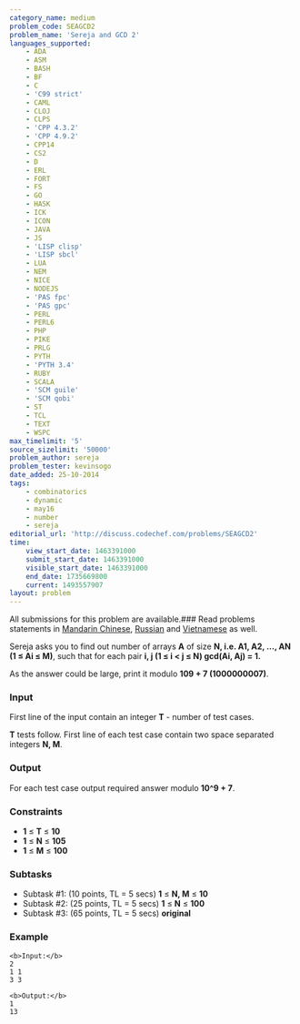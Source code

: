 ```yaml
---
category_name: medium
problem_code: SEAGCD2
problem_name: 'Sereja and GCD 2'
languages_supported:
    - ADA
    - ASM
    - BASH
    - BF
    - C
    - 'C99 strict'
    - CAML
    - CLOJ
    - CLPS
    - 'CPP 4.3.2'
    - 'CPP 4.9.2'
    - CPP14
    - CS2
    - D
    - ERL
    - FORT
    - FS
    - GO
    - HASK
    - ICK
    - ICON
    - JAVA
    - JS
    - 'LISP clisp'
    - 'LISP sbcl'
    - LUA
    - NEM
    - NICE
    - NODEJS
    - 'PAS fpc'
    - 'PAS gpc'
    - PERL
    - PERL6
    - PHP
    - PIKE
    - PRLG
    - PYTH
    - 'PYTH 3.4'
    - RUBY
    - SCALA
    - 'SCM guile'
    - 'SCM qobi'
    - ST
    - TCL
    - TEXT
    - WSPC
max_timelimit: '5'
source_sizelimit: '50000'
problem_author: sereja
problem_tester: kevinsogo
date_added: 25-10-2014
tags:
    - combinatorics
    - dynamic
    - may16
    - number
    - sereja
editorial_url: 'http://discuss.codechef.com/problems/SEAGCD2'
time:
    view_start_date: 1463391000
    submit_start_date: 1463391000
    visible_start_date: 1463391000
    end_date: 1735669800
    current: 1493557907
layout: problem
---
```

All submissions for this problem are available.###  Read problems statements in [Mandarin Chinese](http://www.codechef.com/download/translated/MAY16/mandarin/SEAGCD2.pdf), [Russian](http://www.codechef.com/download/translated/MAY16/russian/SEAGCD2.pdf) and [Vietnamese](http://www.codechef.com/download/translated/MAY16/vietnamese/SEAGCD2.pdf) as well.

Sereja asks you to find out number of arrays **A** of size **N, i.e. A1, A2, ..., AN (1 ≤ Ai ≤ M)**, such that for each pair **i, j (1 ≤ i < j ≤ N) gcd(Ai, Aj) = 1.**

As the answer could be large, print it modulo **109 + 7 (1000000007)**.

### Input

First line of the input contain an integer **T** - number of test cases.

**T** tests follow. First line of each test case contain two space separated integers **N, M**.

### Output

For each test case output required answer modulo **10^9 + 7**.

### Constraints

- **1** ≤ **T** ≤  **10**
- **1** ≤ **N** ≤  **105**
- **1** ≤ **M** ≤  **100**

### Subtasks

- Subtask #1: (10 points, TL = 5 secs) **1** ≤ **N, M** ≤  **10**
- Subtask #2: (25 points, TL = 5 secs) **1** ≤ **N** ≤  **100**
- Subtask #3: (65 points, TL = 5 secs) **original**

### Example

```
<b>Input:</b>
2
1 1
3 3

<b>Output:</b>
1
13


```